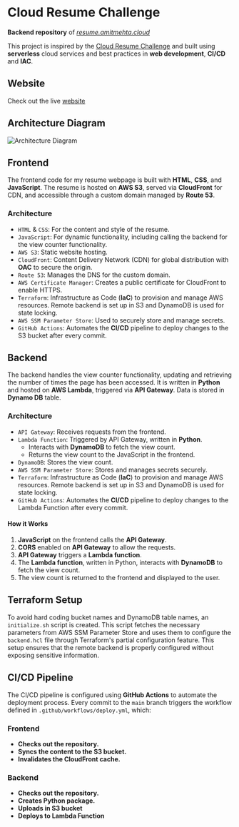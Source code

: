 # Cloud Resume Challenge

**Backend repository** of *[resume.amitmehta.cloud](https://resume.amitmehta.cloud)*

This project is inspired by the [Cloud Resume Challenge](https://cloudresumechallenge.dev/) and built using **serverless** cloud services and best practices in **web development**, **CI/CD** and **IAC**.

## Website
Check out the live <a href="https://resume.amitmehta.cloud" target="_blank">website</a>

## Architecture Diagram

![Architecture Diagram](images/architecture.jpeg)

## Frontend

The frontend code for my resume webpage is built with **HTML**, **CSS**, and **JavaScript**. The resume is hosted on **AWS S3**, served via **CloudFront** for CDN, and accessible through a custom domain managed by **Route 53**.

### Architecture

- `HTML` & `CSS`: For the content and style of the resume.
- `JavaScript`: For dynamic functionality, including calling the backend for the view counter functionality.
- `AWS S3`: Static website hosting.
- `CloudFront`: Content Delivery Network (CDN) for global distribution with **OAC** to secure the origin.
- `Route 53`: Manages the DNS for the custom domain.
- `AWS Certificate Manager`: Creates a public certificate for CloudFront to enable HTTPS.
- `Terraform`: Infrastructure as Code (**IaC**) to provision and manage AWS resources. Remote backend is set up in S3 and DynamoDB is used for state locking.
- `AWS SSM Parameter Store`: Used to securely store and manage secrets.
- `GitHub Actions`: Automates the **CI/CD** pipeline to deploy changes to the S3 bucket after every commit.

## Backend

The backend handles the view counter functionality, updating and retrieving the number of times the page has been accessed. It is written in **Python** and hosted on **AWS Lambda**, triggered via **API Gateway**. Data is stored in **Dynamo DB** table.

### Architecture

- `API Gateway`: Receives requests from the frontend.
- `Lambda Function`: Triggered by API Gateway, written in **Python**.
  - Interacts with **DynamoDB** to fetch the view count.
  - Returns the view count to the JavaScript in the frontend.
- `DynamoDB`: Stores the view count.
- `AWS SSM Parameter Store`: Stores and manages secrets securely.
- `Terraform`: Infrastructure as Code (**IaC**) to provision and manage AWS resources. Remote backend is set up in S3 and DynamoDB is used for state locking.
- `GitHub Actions`: Automates the **CI/CD** pipeline to deploy changes to the Lambda Function after every commit.

#### How it Works

1. **JavaScript** on the frontend calls the **API Gateway**.
2. **CORS** enabled on **API Gateway** to allow the requests.
3. **API Gateway** triggers a **Lambda function**.
4. The **Lambda function**, written in Python, interacts with **DynamoDB** to fetch the view count.
5. The view count is returned to the frontend and displayed to the user.

## Terraform Setup

To avoid hard coding bucket names and DynamoDB table names, an `initialize.sh` script is created. This script fetches the necessary parameters from AWS SSM Parameter Store and uses them to configure the `backend.hcl` file through Terraform's partial configuration feature. This setup ensures that the remote backend is properly configured without exposing sensitive information.

## CI/CD Pipeline

The CI/CD pipeline is configured using **GitHub Actions** to automate the deployment process. Every commit to the `main` branch triggers the workflow defined in `.github/workflows/deploy.yml`, which:

### Frontend

- **Checks out the repository.**
- **Syncs the content to the S3 bucket.**
- **Invalidates the CloudFront cache.**

### Backend

- **Checks out the repository.**
- **Creates Python package.**
- **Uploads in S3 bucket**
- **Deploys to Lambda Function**
